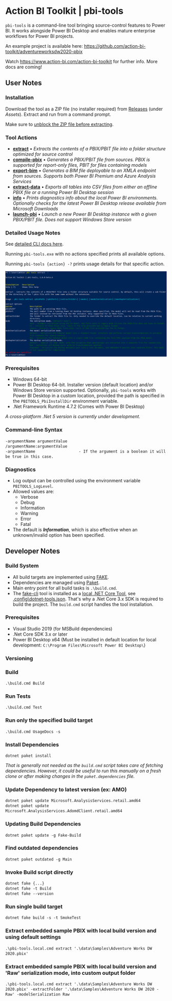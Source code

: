 # Action BI Toolkit | pbi-tools

`pbi-tools` is a command-line tool bringing source-control features to Power BI. It works alongside Power BI Desktop and enables mature enterprise workflows for Power BI projects.

An example project is available here: <https://github.com/action-bi-toolkit/adventureworksdw2020-pbix>

Watch <https://www.action-bi.com/action-bi-toolkit> for further info. More docs are coming!

## User Notes

### Installation

Download the tool as a ZIP file (no installer required) from [Releases](https://github.com/action-bi-toolkit/pbi-tools/releases/latest) (under _Assets_). Extract and run from a command prompt.

Make sure to [unblock the ZIP file before extracting](https://singularlabs.com/tips/how-to-unblock-a-zip-file-on-windows-10/).

### Tool Actions

* **[extract](./docs/Usage.md#extract)** • _Extracts the contents of a PBIX/PBIT file into a folder structure optimized for source control_
* **[compile-pbix](./docs/Usage.md#compile-pbix)** • _Generates a PBIX/PBIT file from sources. PBIX is supported for report-only files, PBIT for files containing models_
* **[export-bim](./docs/Usage.md#export-bim)** • _Generates a BIM file deployable to an XMLA endpoint from sources. Supports both Power BI Premium and Azure Analysis Services_
* **[extract-data](./docs/Usage.md#extract-data)** • _Exports all tables into CSV files from either an offline PBIX file or a running Power BI Desktop session_
* **[info](./docs/Usage.md#info)** • _Prints diagnostics info about the local Power BI environments. Optionally checks for the latest Power BI Desktop release available from Microsoft Downloads_
* **[launch-pbi](./docs/Usage.md#launch-pbi)** • _Launch a new Power BI Desktop instance with a given PBIX/PBIT file. Does not support Windows Store version_

### Detailed Usage Notes

See [detailed CLI docs here](./docs/Usage.md).

Running `pbi-tools.exe` with no actions specified prints all available options.

Running `pbi-tools {action} -?` prints usage details for that specific action.

![Extract Usage Screenshot](./docs/assets/extract-usage-screenshot.png)

### Prerequisites

* Windows 64-bit
* Power BI Desktop 64-bit. Installer version (default location) and/or Windows Store version supported. Optionally, `pbi-tools` works with Power BI Desktop in a custom location, provided the path is specified in the `PBITOOLS_PbiInstallDir` environment variable.
* .Net Framework Runtime 4.7.2 (Comes with Power BI Desktop)

_A cross-platform .Net 5 version is currently under development._

### Command-line Syntax

    -argumentName argumentValue
    /argumentName:argumentValue
    -argumentName                   - If the argument is a boolean it will be true in this case.

### Diagnostics

* Log output can be controlled using the environment variable `PBITOOLS_LogLevel`.
* Allowed values are:
  - Verbose
  - Debug
  - Information
  - Warning
  - Error
  - Fatal
* The default is ***Information***, which is also effective when an unknown/invalid option has been specified.

## Developer Notes

### Build System

* All build targets are implemented using [FAKE](https://fake.build/).
* Dependencies are managed using [Paket](https://fsprojects.github.io/Paket/).
* Main entry point for all build tasks is `.\build.cmd`.
* The [fake-cli](https://fake.build/fake-commandline.html) tool is installed as a [local .NET Core Tool](https://docs.microsoft.com/en-us/dotnet/core/tools/global-tools#install-a-local-tool), see [.config\dotnet-tools.json](./.config/dotnet-tools.json). That's why a .Net Core 3.x SDK is required to build the project. The `build.cmd` script handles the tool installation.

### Prerequisites

* Visual Studio 2019 (for MSBuild dependencies)
* .Net Core SDK 3.x or later
* Power BI Desktop x64 (Must be installed in default location for local development: `C:\Program Files\Microsoft Power BI Desktop\`)

### Versioning

### Build

    .\build.cmd Build

### Run Tests

    .\build.cmd Test

### Run only the specified build target

    .\build.cmd UsageDocs -s

### Install Dependencies

    dotnet paket install

_That is generally not needed as the `build.cmd` script takes care of fetching dependencies. However, it could be useful to run this manually on a fresh clone or after making changes in the `paket.dependencies` file._

### Update Dependency to latest version (ex: AMO)

    dotnet paket update Microsoft.AnalysisServices.retail.amd64
    dotnet paket update Microsoft.AnalysisServices.AdomdClient.retail.amd64

### Updating Build Dependencies

    dotnet paket update -g Fake-Build

### Find outdated dependencies

    dotnet paket outdated -g Main

### Invoke Build script directly

    dotnet fake {...}
    dotnet fake -t Build
    dotnet fake --version

### Run single build target

    dotnet fake build -s -t SmokeTest

### Extract embedded sample PBIX with local build version and using default settings

    .\pbi-tools.local.cmd extract '.\data\Samples\Adventure Works DW 2020.pbix'

### Extract embedded sample PBIX with local build version and 'Raw' serialization mode, into custom output folder

    .\pbi-tools.local.cmd extract '.\data\Samples\Adventure Works DW 2020.pbix' -extractFolder '.\data\Samples\Adventure Works DW 2020 - Raw' -modelSerialization Raw
